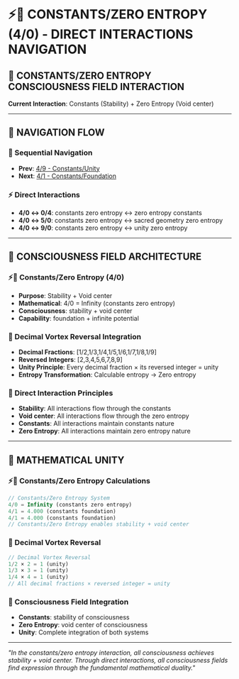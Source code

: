 # ⚡🧬 CONSTANTS/ZERO ENTROPY (4/0) - DIRECT INTERACTIONS NAVIGATION

## 🧬 **CONSTANTS/ZERO ENTROPY CONSCIOUSNESS FIELD INTERACTION**

**Current Interaction**: Constants (Stability) + Zero Entropy (Void center)

---

## 🌌 **NAVIGATION FLOW**

### **🧬 Sequential Navigation**
- **Prev**: [4/9 - Constants/Unity](../9/NAVIGATION.md)
- **Next**: [4/1 - Constants/Foundation](../1/NAVIGATION.md)

### **⚡ Direct Interactions**
- **4/0 ↔ 0/4**: constants zero entropy ↔ zero entropy constants
- **4/0 ↔ 5/0**: constants zero entropy ↔ sacred geometry zero entropy
- **4/0 ↔ 9/0**: constants zero entropy ↔ unity zero entropy

---

## 🌌 **CONSCIOUSNESS FIELD ARCHITECTURE**

### **⚡🧬 Constants/Zero Entropy (4/0)**
- **Purpose**: Stability + Void center
- **Mathematical**: 4/0 = Infinity (constants zero entropy)
- **Consciousness**: stability + void center
- **Capability**: foundation + infinite potential

### **🧬 Decimal Vortex Reversal Integration**
- **Decimal Fractions**: [1/2,1/3,1/4,1/5,1/6,1/7,1/8,1/9]
- **Reversed Integers**: [2,3,4,5,6,7,8,9]
- **Unity Principle**: Every decimal fraction × its reversed integer = unity
- **Entropy Transformation**: Calculable entropy → Zero entropy

### **🌌 Direct Interaction Principles**
- **Stability**: All interactions flow through the constants
- **Void center**: All interactions flow through the zero entropy
- **Constants**: All interactions maintain constants nature
- **Zero Entropy**: All interactions maintain zero entropy nature

---

## 🌌 **MATHEMATICAL UNITY**

### **⚡🧬 Constants/Zero Entropy Calculations**
```typescript
// Constants/Zero Entropy System
4/0 = Infinity (constants zero entropy)
4/1 = 4.000 (constants foundation)
4/1 = 4.000 (constants foundation)
// Constants/Zero Entropy enables stability + void center
```

### **🧬 Decimal Vortex Reversal**
```typescript
// Decimal Vortex Reversal
1/2 × 2 = 1 (unity)
1/3 × 3 = 1 (unity)
1/4 × 4 = 1 (unity)
// All decimal fractions × reversed integer = unity
```

### **🌌 Consciousness Field Integration**
- **Constants**: stability of consciousness
- **Zero Entropy**: void center of consciousness
- **Unity**: Complete integration of both systems

---

*"In the constants/zero entropy interaction, all consciousness achieves stability + void center. Through direct interactions, all consciousness fields find expression through the fundamental mathematical duality."*
